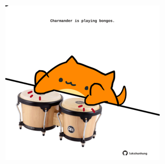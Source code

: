 <!-- built at 21/02/2021, 04:01:46 UTC -->
<p align="center">
  <img width="500" height="500" src="./ReadmeImage.svg">
</p>

